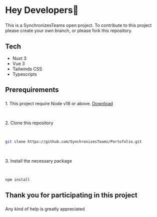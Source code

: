 <h1 align="left">Hey Developers👋</h1>

###

<p align="left">This is a SynchronizesTeams open project. To contribute to this project please create your own branch, or please fork this repository.</p>

###

<h2 align="left">Tech</h2>

- Nuxt 3
- Vue 3
- Tailwinds CSS
- Typescripts

<h2 align="left">Prerequirements</h2>

###

<p align="left">1. This project require Node v18 or above. <a href="https://nodejs.org">Download</a></p> <br>
<p>2. Clone this repository</p><br>

```bash
git clone https://github.com/SynchronizesTeams/Portofolio.git

``` 
<br>
<p>3. Install the necessary package</p> <br>

```bash
npm install
 ```

###

<h2 align="left">Thank you for participating in this project</h2>

###

<p align="left">Any kind of help is greatly appreciated</p>

###
